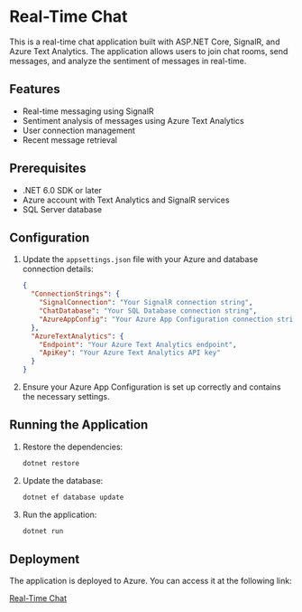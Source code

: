 # Real-Time Chat

This is a real-time chat application built with ASP.NET Core, SignalR, and Azure Text Analytics. The application allows users to join chat rooms, send messages, and analyze the sentiment of messages in real-time.

## Features

- Real-time messaging using SignalR
- Sentiment analysis of messages using Azure Text Analytics
- User connection management
- Recent message retrieval

## Prerequisites

- .NET 6.0 SDK or later
- Azure account with Text Analytics and SignalR services
- SQL Server database

## Configuration

1. Update the `appsettings.json` file with your Azure and database connection details:
    ```json
    {
      "ConnectionStrings": {
        "SignalConnection": "Your SignalR connection string",
        "ChatDatabase": "Your SQL Database connection string",
        "AzureAppConfig": "Your Azure App Configuration connection string"
      },
      "AzureTextAnalytics": {
        "Endpoint": "Your Azure Text Analytics endpoint",
        "ApiKey": "Your Azure Text Analytics API key"
      }
    }
    ```

2. Ensure your Azure App Configuration is set up correctly and contains the necessary settings.

## Running the Application

1. Restore the dependencies:
    ```sh
    dotnet restore
    ```

2. Update the database:
    ```sh
    dotnet ef database update
    ```

3. Run the application:
    ```sh
    dotnet run
    ```

## Deployment

The application is deployed to Azure. You can access it at the following link:

[Real-Time Chat]([here](https://proud-sky-03c41bc03.4.azurestaticapps.net/))

